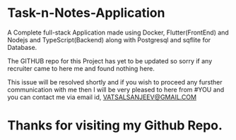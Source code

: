 # Task-n-Notes-Application
A Complete full-stack Application made using Docker, Flutter(FrontEnd) and Nodejs and TypeScript(Backend) along with Postgresql and sqflite for Database. 


The GITHUB repo for this Project has yet to be updated so sorry if any recruiter came to here me and found nothing here. 

This issue will be resolved shortly and if you wish to proceed any fursther communication with me then I will be very pleased to here from #YOU and you can contact me via email id, VATSALSANJEEV@GMAIL.COM

# Thanks for visiting my Github Repo.
